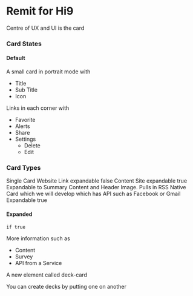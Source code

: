 Remit for Hi9
=============

Centre of UX and UI is the card

### Card States

#### Default
A small card in portrait mode with

* Title
* Sub Title
* Icon

Links in each corner with

* Favorite
* Alerts
* Share
* Settings
  * Delete
  * Edit


### Card Types

Single Card
  Website Link
    expandable false
  Content Site
    expandable true
    Expandable to Summary Content and Header Image. Pulls in RSS
  Native Card which we will develop which has API such as Facebook or Gmail
    Expandable true


#### Expanded
`if true`

More information such as
* Content
* Survey
* API from a Service



A new element called deck-card

You can create decks by putting one on another
